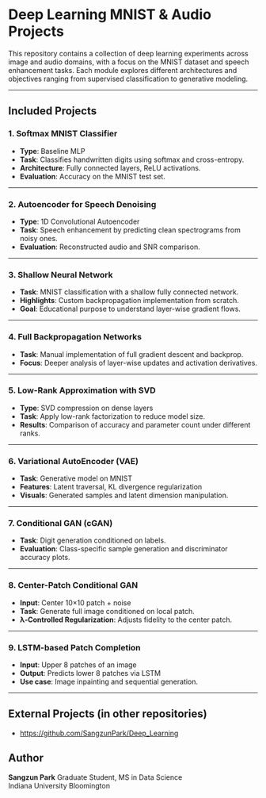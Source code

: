 # Deep Learning MNIST & Audio Projects

This repository contains a collection of deep learning experiments across image and audio domains, with a focus on the MNIST dataset and speech enhancement tasks. Each module explores different architectures and objectives ranging from supervised classification to generative modeling.

---

## Included Projects

### 1. **Softmax MNIST Classifier**
- **Type**: Baseline MLP
- **Task**: Classifies handwritten digits using softmax and cross-entropy.
- **Architecture**: Fully connected layers, ReLU activations.
- **Evaluation**: Accuracy on the MNIST test set.

---

### 2. **Autoencoder for Speech Denoising**
- **Type**: 1D Convolutional Autoencoder
- **Task**: Speech enhancement by predicting clean spectrograms from noisy ones.
- **Evaluation**: Reconstructed audio and SNR comparison.

---

### 3. **Shallow Neural Network**
- **Task**: MNIST classification with a shallow fully connected network.
- **Highlights**: Custom backpropagation implementation from scratch.
- **Goal**: Educational purpose to understand layer-wise gradient flows.

---

### 4. **Full Backpropagation Networks**
- **Task**: Manual implementation of full gradient descent and backprop.
- **Focus**: Deeper analysis of layer-wise updates and activation derivatives.

---

### 5. **Low-Rank Approximation with SVD**
- **Type**: SVD compression on dense layers
- **Task**: Apply low-rank factorization to reduce model size.
- **Results**: Comparison of accuracy and parameter count under different ranks.

---

### 6. **Variational AutoEncoder (VAE)**
- **Task**: Generative model on MNIST
- **Features**: Latent traversal, KL divergence regularization
- **Visuals**: Generated samples and latent dimension manipulation.

---

### 7. **Conditional GAN (cGAN)**
- **Task**: Digit generation conditioned on labels.
- **Evaluation**: Class-specific sample generation and discriminator accuracy plots.

---

### 8. **Center-Patch Conditional GAN**
- **Input**: Center 10×10 patch + noise
- **Task**: Generate full image conditioned on local patch.
- **λ-Controlled Regularization**: Adjusts fidelity to the center patch.

---

### 9. **LSTM-based Patch Completion**
- **Input**: Upper 8 patches of an image
- **Output**: Predicts lower 8 patches via LSTM
- **Use case**: Image inpainting and sequential generation.

---

## External Projects (in other repositories)
- https://github.com/SangzunPark/Deep_Learning

##  Author

**Sangzun Park**
Graduate Student, MS in Data Science  
Indiana University Bloomington  